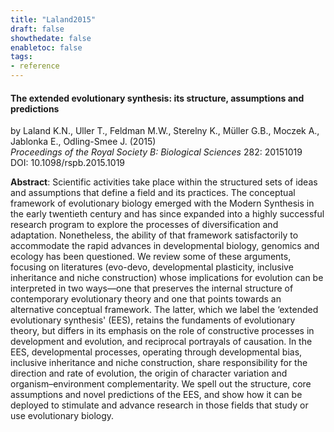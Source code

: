 ```yaml
---
title: "Laland2015"
draft: false
showthedate: false
enabletoc: false
tags:
- reference
---
```


#### **The extended evolutionary synthesis: its structure, assumptions and predictions**     
by Laland K.N., Uller T., Feldman M.W., Sterelny K., Müller G.B., Moczek A., Jablonka E., Odling-Smee J. (2015)         
*Proceedings of the Royal Society B: Biological Sciences* 282: 20151019       
DOI: 10.1098/rspb.2015.1019     

**Abstract**:  Scientific activities take place within the structured sets of ideas and assumptions that define a field and its practices. The conceptual framework of evolutionary biology emerged with the Modern Synthesis in the early twentieth century and has since expanded into a highly successful research program to explore the processes of diversification and adaptation. Nonetheless, the ability of that framework satisfactorily to accommodate the rapid advances in developmental biology, genomics and ecology has been questioned. We review some of these arguments, focusing on literatures (evo-devo, developmental plasticity, inclusive inheritance and niche construction) whose implications for evolution can be interpreted in two ways—one that preserves the internal structure of contemporary evolutionary theory and one that points towards an alternative conceptual framework. The latter, which we label the ‘extended evolutionary synthesis' (EES), retains the fundaments of evolutionary theory, but differs in its emphasis on the role of constructive processes in development and evolution, and reciprocal portrayals of causation. In the EES, developmental processes, operating through developmental bias, inclusive inheritance and niche construction, share responsibility for the direction and rate of evolution, the origin of character variation and organism–environment complementarity. We spell out the structure, core assumptions and novel predictions of the EES, and show how it can be deployed to stimulate and advance research in those fields that study or use evolutionary biology.

